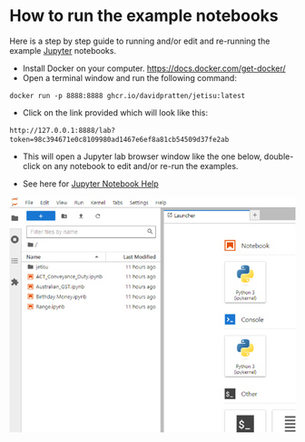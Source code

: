 # How to run the example notebooks
Here is a step by step guide to running and/or edit and re-running the example [Jupyter](https://jupyter.org/) notebooks.

- Install Docker on your computer. https://docs.docker.com/get-docker/
- Open a terminal window and run the following command:
```shell
docker run -p 8888:8888 ghcr.io/davidpratten/jetisu:latest
```
- Click on the link provided which will look like this:
```shell
http://127.0.0.1:8888/lab?token=98c394671e0c8109980ad1467e6ef8a81cb54509d37fe2ab
```
- This will open a Jupyter lab browser window like the one below, double-click on any notebook to edit and/or re-run the examples.

- See here for [Jupyter Notebook Help](https://jupyter-notebook.readthedocs.io/en/stable/notebook.html)

![img.png](jetisu_jupyter_lab.png)
